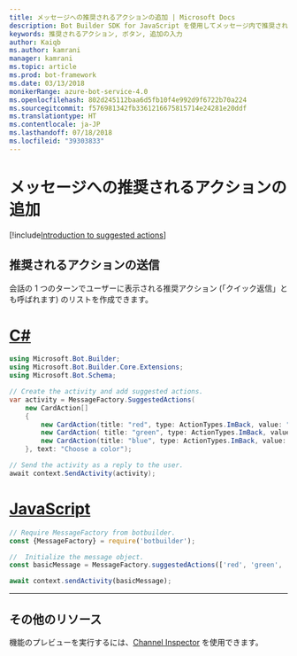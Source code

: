 ```yaml
---
title: メッセージへの推奨されるアクションの追加 | Microsoft Docs
description: Bot Builder SDK for JavaScript を使用してメッセージ内で推奨されるアクションを送信する方法について説明します。
keywords: 推奨されるアクション, ボタン, 追加の入力
author: Kaiqb
ms.author: kamrani
manager: kamrani
ms.topic: article
ms.prod: bot-framework
ms.date: 03/13/2018
monikerRange: azure-bot-service-4.0
ms.openlocfilehash: 802d245112baa6d5fb10f4e992d9f6722b70a224
ms.sourcegitcommit: f576981342fb3361216675815714e24281e20ddf
ms.translationtype: HT
ms.contentlocale: ja-JP
ms.lasthandoff: 07/18/2018
ms.locfileid: "39303833"
---
```

# <a name="add-suggested-actions-to-messages"></a>メッセージへの推奨されるアクションの追加

[!include[Introduction to suggested actions](../includes/snippet-suggested-actions-intro.md)] 

## <a name="send-suggested-actions"></a>推奨されるアクションの送信

会話の 1 つのターンでユーザーに表示される推奨アクション (「クイック返信」とも呼ばれます) のリストを作成できます。

# <a name="ctabcsharp"></a>[C#](#tab/csharp)

```csharp
using Microsoft.Bot.Builder;
using Microsoft.Bot.Builder.Core.Extensions;
using Microsoft.Bot.Schema;

// Create the activity and add suggested actions.
var activity = MessageFactory.SuggestedActions(
    new CardAction[]
    {
        new CardAction(title: "red", type: ActionTypes.ImBack, value: "red"),
        new CardAction( title: "green", type: ActionTypes.ImBack, value: "green"),
        new CardAction(title: "blue", type: ActionTypes.ImBack, value: "blue")
    }, text: "Choose a color");

// Send the activity as a reply to the user.
await context.SendActivity(activity);
```

# <a name="javascripttabjavascript"></a>[JavaScript](#tab/javascript)

```javascript
// Require MessageFactory from botbuilder.
const {MessageFactory} = require('botbuilder');

//  Initialize the message object.
const basicMessage = MessageFactory.suggestedActions(['red', 'green', 'blue'], 'Choose a color');

await context.sendActivity(basicMessage);
```

---

## <a name="additional-resources"></a>その他のリソース

機能のプレビューを実行するには、[Channel Inspector](../bot-service-channel-inspector.md) を使用できます。
